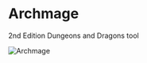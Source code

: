 # Archmage
2nd Edition Dungeons and Dragons tool

![Archmage](https://thumbs.gfycat.com/DisloyalRingedFireant-size_restricted.gif)
